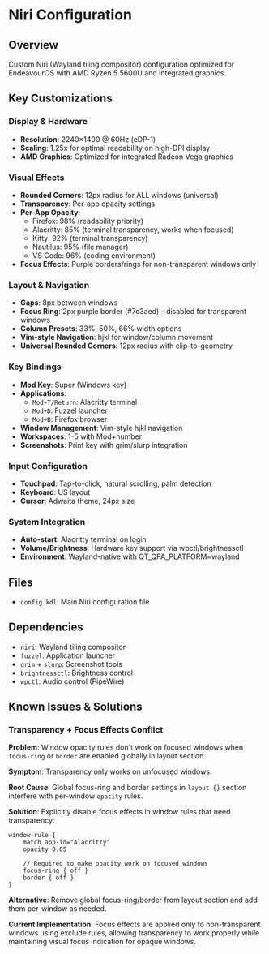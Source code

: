 # Niri Configuration

## Overview
Custom Niri (Wayland tiling compositor) configuration optimized for EndeavourOS with AMD Ryzen 5 5600U and integrated graphics.

## Key Customizations

### Display & Hardware
- **Resolution**: 2240×1400 @ 60Hz (eDP-1)
- **Scaling**: 1.25x for optimal readability on high-DPI display
- **AMD Graphics**: Optimized for integrated Radeon Vega graphics

### Visual Effects
- **Rounded Corners**: 12px radius for ALL windows (universal)
- **Transparency**: Per-app opacity settings
- **Per-App Opacity**:
  - Firefox: 98% (readability priority)
  - Alacritty: 85% (terminal transparency, works when focused)
  - Kitty: 92% (terminal transparency)
  - Nautilus: 95% (file manager)
  - VS Code: 96% (coding environment)
- **Focus Effects**: Purple borders/rings for non-transparent windows only

### Layout & Navigation
- **Gaps**: 8px between windows
- **Focus Ring**: 2px purple border (#7c3aed) - disabled for transparent windows
- **Column Presets**: 33%, 50%, 66% width options
- **Vim-style Navigation**: hjkl for window/column movement
- **Universal Rounded Corners**: 12px radius with clip-to-geometry

### Key Bindings
- **Mod Key**: Super (Windows key)
- **Applications**:
  - `Mod+T/Return`: Alacritty terminal
  - `Mod+D`: Fuzzel launcher
  - `Mod+B`: Firefox browser
- **Window Management**: Vim-style hjkl navigation
- **Workspaces**: 1-5 with Mod+number
- **Screenshots**: Print key with grim/slurp integration

### Input Configuration
- **Touchpad**: Tap-to-click, natural scrolling, palm detection
- **Keyboard**: US layout
- **Cursor**: Adwaita theme, 24px size

### System Integration
- **Auto-start**: Alacritty terminal on login
- **Volume/Brightness**: Hardware key support via wpctl/brightnessctl
- **Environment**: Wayland-native with QT_QPA_PLATFORM=wayland

## Files
- `config.kdl`: Main Niri configuration file

## Dependencies
- `niri`: Wayland tiling compositor
- `fuzzel`: Application launcher
- `grim` + `slurp`: Screenshot tools
- `brightnessctl`: Brightness control
- `wpctl`: Audio control (PipeWire)

## Known Issues & Solutions

### Transparency + Focus Effects Conflict
**Problem**: Window opacity rules don't work on focused windows when `focus-ring` or `border` are enabled globally in layout section.

**Symptom**: Transparency only works on unfocused windows.

**Root Cause**: Global focus-ring and border settings in `layout {}` section interfere with per-window `opacity` rules.

**Solution**: Explicitly disable focus effects in window rules that need transparency:
```kdl
window-rule {
    match app-id="Alacritty"
    opacity 0.85
    
    // Required to make opacity work on focused windows
    focus-ring { off }
    border { off }
}
```

**Alternative**: Remove global focus-ring/border from layout section and add them per-window as needed.

**Current Implementation**: Focus effects are applied only to non-transparent windows using exclude rules, allowing transparency to work properly while maintaining visual focus indication for opaque windows.